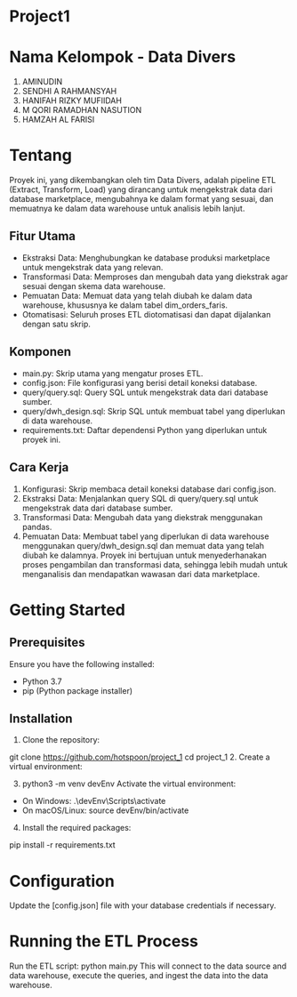 # Project1
# Nama Kelompok - Data Divers
1. AMINUDIN
2. SENDHI A RAHMANSYAH
3. HANIFAH RIZKY MUFIIDAH
4. M QORI RAMADHAN NASUTION
5. HAMZAH AL FARISI
# Tentang
Proyek ini, yang dikembangkan oleh tim Data Divers, adalah pipeline ETL (Extract, Transform, Load) yang dirancang untuk mengekstrak data dari database marketplace, mengubahnya ke dalam format yang sesuai, dan memuatnya ke dalam data warehouse untuk analisis lebih lanjut.

## Fitur Utama
- Ekstraksi Data: Menghubungkan ke database produksi marketplace untuk mengekstrak data yang relevan.
- Transformasi Data: Memproses dan mengubah data yang diekstrak agar sesuai dengan skema data warehouse.
- Pemuatan Data: Memuat data yang telah diubah ke dalam data warehouse, khususnya ke dalam tabel dim_orders_faris.
- Otomatisasi: Seluruh proses ETL diotomatisasi dan dapat dijalankan dengan satu skrip.
## Komponen
- main.py: Skrip utama yang mengatur proses ETL.
- config.json: File konfigurasi yang berisi detail koneksi database.
- query/query.sql: Query SQL untuk mengekstrak data dari database sumber.
- query/dwh_design.sql: Skrip SQL untuk membuat tabel yang diperlukan di data warehouse.
- requirements.txt: Daftar dependensi Python yang diperlukan untuk proyek ini.
## Cara Kerja
1. Konfigurasi: Skrip membaca detail koneksi database dari config.json.
2. Ekstraksi Data: Menjalankan query SQL di query/query.sql untuk mengekstrak data dari database sumber.
3. Transformasi Data: Mengubah data yang diekstrak menggunakan pandas.
4. Pemuatan Data: Membuat tabel yang diperlukan di data warehouse menggunakan query/dwh_design.sql dan memuat data yang telah diubah ke dalamnya.
Proyek ini bertujuan untuk menyederhanakan proses pengambilan dan transformasi data, sehingga lebih mudah untuk menganalisis dan mendapatkan wawasan dari data marketplace.

# Getting Started
## Prerequisites
Ensure you have the following installed:

- Python 3.7
- pip (Python package installer)
## Installation
1. Clone the repository:

git clone https://github.com/hotspoon/project_1
cd project_1
2. Create a virtual environment:

3. python3 -m venv devEnv
Activate the virtual environment:

- On Windows:
.\devEnv\Scripts\activate
- On macOS/Linux:
source devEnv/bin/activate
4. Install the required packages:

pip install -r requirements.txt
# Configuration
Update the [config.json] file with your database credentials if necessary.
# Running the ETL Process
Run the ETL script:
python main.py
This will connect to the data source and data warehouse, execute the queries, and ingest the data into the data warehouse.
